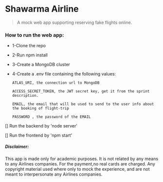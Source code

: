 # Shawarma Airline


 > A mock web app supporting reserving fake flights online.

### How to run the web app:


- 1-Clone the repo

- 2-Run npm install

- 3-Create a MongoDB cluster

- 4-Create a .env file containing the following values:

      ATLAS_URI, the connection url to MongoDB

      ACCESS_SECRET_TOKEN, the JWT secret key, get it from the sprint description.

      EMAIL, the email that will be used to send to the user info about the booking of flight-trip

      PASSWORD , the password of the EMAIL

[] Run the backend by 'node server'

[] Run the frontend by 'npm start'

##### Disclaimer:
This app is made only for academic purposes. It is not related by any means to any Airlines companies.
For the payment,no real cards are charged.
Any copyright material used where only to mock the experience, and are not meant to interpersonate any Airlines companies.
